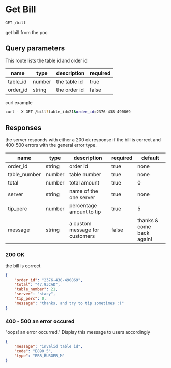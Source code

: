 # Get Bill

`GET /bill`

get bill from the poc

## Query parameters

This route lists the table id and order id

|name|type|description|required|
|---|---|---|---|
|table_id|number| the table id| true|
|order_id|string| the order id| false|

curl example

```sh
curl - X GET /bill?table_id=21&order_id=2376-438-490869
```

## Responses

the server responds with either a 200 ok response if the bill is correct and 400-500 errors
with the general error type.

|name|type|description|required|default|
|---|---|---|---|---|
|order_id|string| order id| true| none|
|table_number|number| table number| true| none|
|total|number| total amount| true| 0|
|server|string| name of the one server| true| none|
|tip_perc|number| percentage amount to tip| true| 5|
|message|string| a custom message for customers| false| thanks & come back again!|

### 200 OK

the bill is correct

```json
{
    "order_id": "2376-438-490869",
    "total": "47.93CAD",
    "table_number": 21,
    "server": "stacy",
    "tip_perc": 0,
    "message": "thanks, and try to tip sometimes :)"
}
```

### 400 - 500 an error occured

"oops! an error occurred." Display this message to users accordingly

```json
{
    "message": "invalid table id",
    "code": "E890_5",
    "type": "ERR_BURGER_M"
}
```
